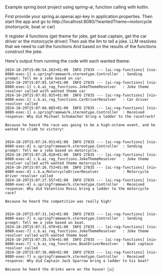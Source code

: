 Example spring boot project using spring-ai, function calling with kotlin.

First provide your spring.ai.openai.api-key in application.properties. 
Then start the app and go to http://localhost:8080/?wantedTheme=motorcycle (motorcycle, boat or car)

It register 4 functions (get theme for joke, get boat captain, get the car driver or the motorcycle driver)
Then ask the llm to tell a joke.
LLM resolves that we need to call the functions
And based on the results of the functions construct the joke.

Here's output from running the code with each wanted theme:

```
2024-10-29T15:06:54.263+01:00  INFO 27835 --- [ai-rag-functions] [nio-8080-exec-1] o.springframework.stereotype.Controller  : Sending prompt: Tell me a joke based on car.
2024-10-29T15:07:03.147+01:00  INFO 27835 --- [ai-rag-functions] [nio-8080-exec-1] c.b.ai_rag_functions.JokeThemeResolver   : Joke theme resolver called with wanted theme car
2024-10-29T15:07:03.925+01:00  INFO 27835 --- [ai-rag-functions] [nio-8080-exec-1] c.b.ai_rag_functions.CarDriverResolver   : Car driver resolver called
2024-10-29T15:07:04.885+01:00  INFO 27835 --- [ai-rag-functions] [nio-8080-exec-1] o.springframework.stereotype.Controller  : Received response: Why did Michael Schumacher bring a ladder to the racetrack?

Because he heard the race was going to be a high-octane event, and he wanted to climb to victory!


2024-10-29T15:07:24.931+01:00  INFO 27835 --- [ai-rag-functions] [nio-8080-exec-4] o.springframework.stereotype.Controller  : Sending prompt: Tell me a joke based on motorcycle.
2024-10-29T15:07:26.018+01:00  INFO 27835 --- [ai-rag-functions] [nio-8080-exec-4] c.b.ai_rag_functions.JokeThemeResolver   : Joke theme resolver called with wanted theme motorcycle
2024-10-29T15:07:26.753+01:00  INFO 27835 --- [ai-rag-functions] [nio-8080-exec-4] c.b.a.MotorcycleDriverResolver           : Motorcycle driver resolver called
2024-10-29T15:07:27.557+01:00  INFO 27835 --- [ai-rag-functions] [nio-8080-exec-4] o.springframework.stereotype.Controller  : Received response: Why did Valentino Rossi bring a ladder to the motorcycle race?

Because he heard the competition was really high!


2024-10-29T15:07:31.142+01:00  INFO 27835 --- [ai-rag-functions] [nio-8080-exec-7] o.springframework.stereotype.Controller  : Sending prompt: Tell me a joke based on boat.
2024-10-29T15:07:31.970+01:00  INFO 27835 --- [ai-rag-functions] [nio-8080-exec-7] c.b.ai_rag_functions.JokeThemeResolver   : Joke theme resolver called with wanted theme boat
2024-10-29T15:07:35.576+01:00  INFO 27835 --- [ai-rag-functions] [nio-8080-exec-7] c.b.ai_rag_functions.BoatDriverResolver  : Boat captain resolver called
2024-10-29T15:07:36.488+01:00  INFO 27835 --- [ai-rag-functions] [nio-8080-exec-7] o.springframework.stereotype.Controller  : Received response: Why did Captain Jack Sparrow bring a ladder to his boat?

Because he heard the drinks were on the house! 🏴‍☠️🚤

```
